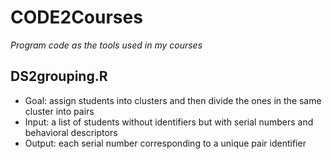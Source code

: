 # CODE2Courses
*Program code as the tools used in my courses*
## DS2grouping.R
- Goal: assign students into clusters and then divide the ones in the same cluster into pairs
- Input: a list of students without identifiers but with serial numbers and behavioral descriptors 
- Output: each serial number corresponding to a unique pair identifier
